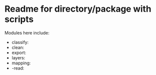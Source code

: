 # Readme for directory/package with scripts

Modules here include:
- classify:
- clean:
- export:
- layers:
- mapping:
- -read:
